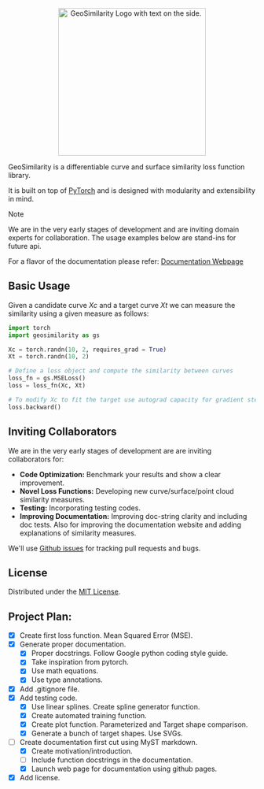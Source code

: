 <div align="center">
    <img alt="GeoSimilarity Logo with text on the side." src="https://raw.githubusercontent.com/atharvaaalok/geosimilarity/refs/heads/main/docs/assets/logos/logo_with_text_inside.svg" height="300px">
</div>

GeoSimilarity is a differentiable curve and surface similarity loss function library.

It is built on top of [PyTorch](https://github.com/pytorch/pytorch) and is designed with
modularity and extensibility in mind.

> [!NOTE]  
> We are in the very early stages of development and are inviting domain experts for collaboration.
> The usage examples below are stand-ins for future api.

For a flavor of the documentation please refer:
[Documentation Webpage](https://atharvaaalok.github.io/geosimilarity/)


## Basic Usage
Given a candidate curve $Xc$ and a target curve $Xt$ we can measure the similarity using a given
measure as follows:
```python
import torch
import geosimilarity as gs

Xc = torch.randn(10, 2, requires_grad = True)
Xt = torch.randn(10, 2)

# Define a loss object and compute the similarity between curves
loss_fn = gs.MSELoss()
loss = loss_fn(Xc, Xt)

# To modify Xc to fit the target use autograd capacity for gradient stepping
loss.backward()
```


## Inviting Collaborators
We are in the very early stages of development are are inviting collaborators for:
- **Code Optimization:** Benchmark your results and show a clear improvement.
- **Novel Loss Functions:** Developing new curve/surface/point cloud similarity measures.
- **Testing:** Incorporating testing codes.
- **Improving Documentation:** Improving doc-string clarity and including doc tests. Also for
  improving the documentation website and adding explanations of similarity measures.

We'll use [Github issues](https://github.com/atharvaaalok/geosimilarity/issues) for tracking pull
requests and bugs.


## License
Distributed under the [MIT License](License).


## Project Plan:
- [x] Create first loss function. Mean Squared Error (MSE).
- [x] Generate proper documentation.
    - [x] Proper docstrings. Follow Google python coding style guide.
    - [x] Take inspiration from pytorch.
    - [x] Use math equations.
    - [x] Use type annotations.
- [x] Add .gitignore file.
- [x] Add testing code.
    - [x] Use linear splines. Create spline generator function.
    - [x] Create automated training function.
    - [x] Create plot function. Parameterized and Target shape comparison.
    - [x] Generate a bunch of target shapes. Use SVGs.
- [ ] Create documentation first cut using MyST markdown.
    - [x] Create motivation/introduction.
    - [ ] Include function docstrings in the documentation.
    - [x] Launch web page for documentation using github pages.
- [x] Add license.